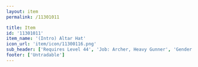 ```yaml
---
layout: item
permalink: /11301011

title: Item
id: '11301011'
item_name: '(Intro) Altar Hat'
icon_url: 'item/icon/11300116.png'
sub_header: ['Requires Level 44', 'Job: Archer, Heavy Gunner', 'Gender: All']
footer: ['Untradable']
---
```


